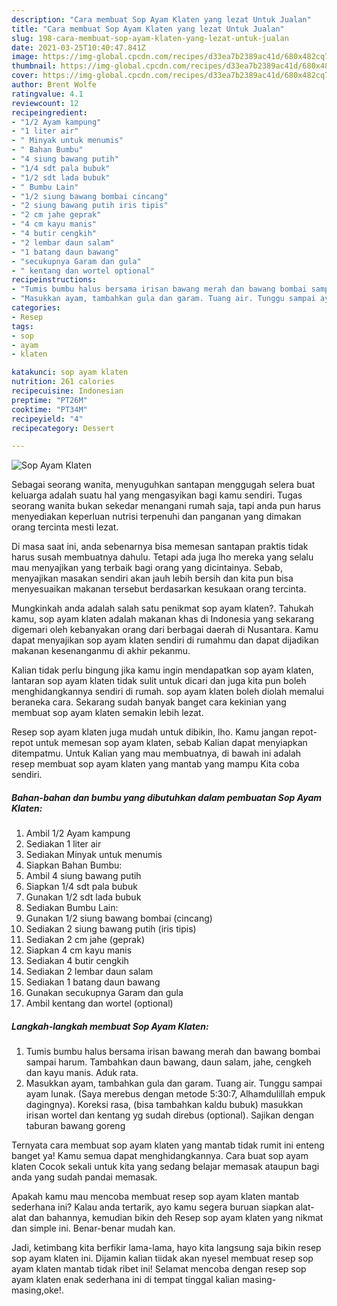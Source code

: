 ```yaml
---
description: "Cara membuat Sop Ayam Klaten yang lezat Untuk Jualan"
title: "Cara membuat Sop Ayam Klaten yang lezat Untuk Jualan"
slug: 198-cara-membuat-sop-ayam-klaten-yang-lezat-untuk-jualan
date: 2021-03-25T10:40:47.841Z
image: https://img-global.cpcdn.com/recipes/d33ea7b2389ac41d/680x482cq70/sop-ayam-klaten-foto-resep-utama.jpg
thumbnail: https://img-global.cpcdn.com/recipes/d33ea7b2389ac41d/680x482cq70/sop-ayam-klaten-foto-resep-utama.jpg
cover: https://img-global.cpcdn.com/recipes/d33ea7b2389ac41d/680x482cq70/sop-ayam-klaten-foto-resep-utama.jpg
author: Brent Wolfe
ratingvalue: 4.1
reviewcount: 12
recipeingredient:
- "1/2 Ayam kampung"
- "1 liter air"
- " Minyak untuk menumis"
- " Bahan Bumbu"
- "4 siung bawang putih"
- "1/4 sdt pala bubuk"
- "1/2 sdt lada bubuk"
- " Bumbu Lain"
- "1/2 siung bawang bombai cincang"
- "2 siung bawang putih iris tipis"
- "2 cm jahe geprak"
- "4 cm kayu manis"
- "4 butir cengkih"
- "2 lembar daun salam"
- "1 batang daun bawang"
- "secukupnya Garam dan gula"
- " kentang dan wortel optional"
recipeinstructions:
- "Tumis bumbu halus bersama irisan bawang merah dan bawang bombai sampai harum. Tambahkan daun bawang, daun salam, jahe, cengkeh dan kayu manis. Aduk rata."
- "Masukkan ayam, tambahkan gula dan garam. Tuang air. Tunggu sampai ayam lunak. (Saya merebus dengan metode 5:30:7, Alhamdulillah empuk dagingnya). Koreksi rasa, (bisa tambahkan kaldu bubuk) masukkan irisan wortel dan kentang yg sudah direbus (optional). Sajikan dengan taburan bawang goreng"
categories:
- Resep
tags:
- sop
- ayam
- klaten

katakunci: sop ayam klaten 
nutrition: 261 calories
recipecuisine: Indonesian
preptime: "PT26M"
cooktime: "PT34M"
recipeyield: "4"
recipecategory: Dessert

---
```



![Sop Ayam Klaten](https://img-global.cpcdn.com/recipes/d33ea7b2389ac41d/680x482cq70/sop-ayam-klaten-foto-resep-utama.jpg)

Sebagai seorang wanita, menyuguhkan santapan menggugah selera buat keluarga adalah suatu hal yang mengasyikan bagi kamu sendiri. Tugas seorang  wanita bukan sekedar menangani rumah saja, tapi anda pun harus menyediakan keperluan nutrisi terpenuhi dan panganan yang dimakan orang tercinta mesti lezat.

Di masa  saat ini, anda sebenarnya bisa memesan santapan praktis tidak harus susah membuatnya dahulu. Tetapi ada juga lho mereka yang selalu mau menyajikan yang terbaik bagi orang yang dicintainya. Sebab, menyajikan masakan sendiri akan jauh lebih bersih dan kita pun bisa menyesuaikan makanan tersebut berdasarkan kesukaan orang tercinta. 



Mungkinkah anda adalah salah satu penikmat sop ayam klaten?. Tahukah kamu, sop ayam klaten adalah makanan khas di Indonesia yang sekarang digemari oleh kebanyakan orang dari berbagai daerah di Nusantara. Kamu dapat menyajikan sop ayam klaten sendiri di rumahmu dan dapat dijadikan makanan kesenanganmu di akhir pekanmu.

Kalian tidak perlu bingung jika kamu ingin mendapatkan sop ayam klaten, lantaran sop ayam klaten tidak sulit untuk dicari dan juga kita pun boleh menghidangkannya sendiri di rumah. sop ayam klaten boleh diolah memalui beraneka cara. Sekarang sudah banyak banget cara kekinian yang membuat sop ayam klaten semakin lebih lezat.

Resep sop ayam klaten juga mudah untuk dibikin, lho. Kamu jangan repot-repot untuk memesan sop ayam klaten, sebab Kalian dapat menyiapkan ditempatmu. Untuk Kalian yang mau membuatnya, di bawah ini adalah resep membuat sop ayam klaten yang mantab yang mampu Kita coba sendiri.

<!--inarticleads1-->

##### Bahan-bahan dan bumbu yang dibutuhkan dalam pembuatan Sop Ayam Klaten:

1. Ambil 1/2 Ayam kampung
1. Sediakan 1 liter air
1. Sediakan  Minyak untuk menumis
1. Siapkan  Bahan Bumbu:
1. Ambil 4 siung bawang putih
1. Siapkan 1/4 sdt pala bubuk
1. Gunakan 1/2 sdt lada bubuk
1. Sediakan  Bumbu Lain:
1. Gunakan 1/2 siung bawang bombai (cincang)
1. Sediakan 2 siung bawang putih (iris tipis)
1. Sediakan 2 cm jahe (geprak)
1. Siapkan 4 cm kayu manis
1. Sediakan 4 butir cengkih
1. Sediakan 2 lembar daun salam
1. Sediakan 1 batang daun bawang
1. Gunakan secukupnya Garam dan gula
1. Ambil  kentang dan wortel (optional)




<!--inarticleads2-->

##### Langkah-langkah membuat Sop Ayam Klaten:

1. Tumis bumbu halus bersama irisan bawang merah dan bawang bombai sampai harum. Tambahkan daun bawang, daun salam, jahe, cengkeh dan kayu manis. Aduk rata.
1. Masukkan ayam, tambahkan gula dan garam. Tuang air. Tunggu sampai ayam lunak. (Saya merebus dengan metode 5:30:7, Alhamdulillah empuk dagingnya). Koreksi rasa, (bisa tambahkan kaldu bubuk) masukkan irisan wortel dan kentang yg sudah direbus (optional). Sajikan dengan taburan bawang goreng




Ternyata cara membuat sop ayam klaten yang mantab tidak rumit ini enteng banget ya! Kamu semua dapat menghidangkannya. Cara buat sop ayam klaten Cocok sekali untuk kita yang sedang belajar memasak ataupun bagi anda yang sudah pandai memasak.

Apakah kamu mau mencoba membuat resep sop ayam klaten mantab sederhana ini? Kalau anda tertarik, ayo kamu segera buruan siapkan alat-alat dan bahannya, kemudian bikin deh Resep sop ayam klaten yang nikmat dan simple ini. Benar-benar mudah kan. 

Jadi, ketimbang kita berfikir lama-lama, hayo kita langsung saja bikin resep sop ayam klaten ini. Dijamin kalian tiidak akan nyesel membuat resep sop ayam klaten mantab tidak ribet ini! Selamat mencoba dengan resep sop ayam klaten enak sederhana ini di tempat tinggal kalian masing-masing,oke!.

